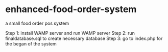 # enhanced-food-order-system
a small food order pos system

Step 1:  install WAMP server and run WAMP server
Step 2:  run finaldatabase.sql to create necessary database
Step 3:  go to index.php for the began of the system
